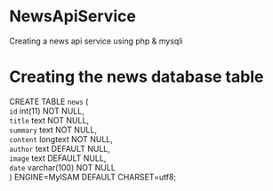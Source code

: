 # NewsApiService
Creating a news api service using php &amp; mysqli<br>

# Creating the news database table
CREATE TABLE `news` (<br>
  `id` int(11) NOT NULL,<br>
  `title` text NOT NULL,<br>
  `summary` text NOT NULL,<br>
  `content` longtext NOT NULL,<br>
  `author` text DEFAULT NULL,<br>
  `image` text DEFAULT NULL,<br>
  `date` varchar(100) NOT NULL<br>
) ENGINE=MyISAM DEFAULT CHARSET=utf8;<br>

